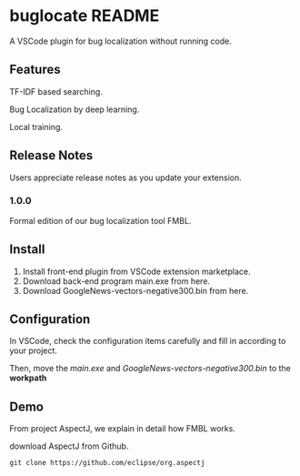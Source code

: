 # buglocate README

A VSCode plugin for bug localization without running code.

## Features

TF-IDF based searching.

Bug Localization by deep learning.

Local training.

## Release Notes

Users appreciate release notes as you update your extension.

### 1.0.0

Formal edition of our bug localization tool FMBL.



## Install

1. Install front-end plugin from VSCode extension marketplace.
2. Download back-end program main.exe from here.
3. Download GoogleNews-vectors-negative300.bin from here.

## Configuration

In VSCode, check the configuration items carefully and fill in according to your project. 

Then, move the *main.exe* and *GoogleNews-vectors-negative300.bin* to the **workpath**

## Demo

From project AspectJ, we explain in detail how FMBL works.

download AspectJ from Github.

```
git clone https://github.com/eclipse/org.aspectj
```

